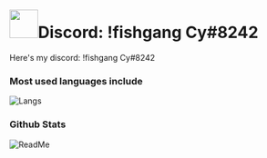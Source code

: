 <h1><img src="https://imgur.com/a/FSq6vv2" width="50">Discord: !fishgang Cy#8242</h1>
<p>Here's my discord: !fishgang Cy#8242</p>

### Most used languages include 

![Langs](https://github-readme-stats.vercel.app/api/top-langs/?username=Not-Cyrus&theme=tokyonight&langs_count=10?exclude_repo=Not-Cyrus)

### Github Stats

![ReadMe](https://github-readme-stats.vercel.app/api?username=Not-Cyrus&show_icons=true&theme=radical)
